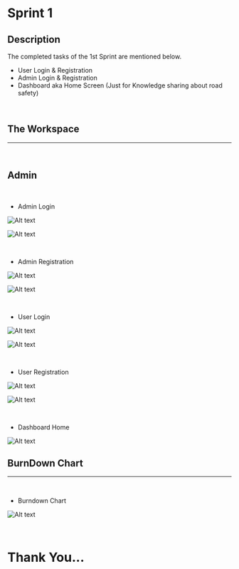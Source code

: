# **Sprint 1**

## **Description**
The completed tasks of the 1st Sprint  are mentioned below.
- User Login & Registration
- Admin Login & Registration
- Dashboard aka Home Screen (Just for Knowledge sharing about road safety)

<br>

## **The Workspace**
---
<br>

## **Admin**
<br>

- Admin Login

![Alt text](Admin/Admin%20Login.png)

![Alt text](Admin/Admin%20Login%20Filled.png)

<br>

- Admin Registration

![Alt text](Admin/Admin%20SignUp.png)

![Alt text](Admin/Admin%20SignUp%20Filled.png)

<br>

- User Login

![Alt text](User/User%20Login.png)

![Alt text](User/User%20Login.png)

<br>

- User Registration

![Alt text](User/User%20SignUp.png)

![Alt text](User/User%20SignUp%20Filled.png)

<br>

- Dashboard Home

![Alt text](Dashboard/SafeSpace%20Dashboard.png)

## **BurnDown Chart**
---

<br>

- Burndown Chart

![Alt text](Jira/Sprint-1%20Jira%20Report.png)

<br>

# **Thank You...**